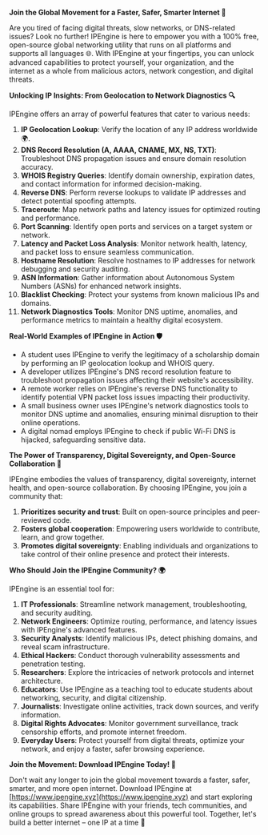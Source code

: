 **Join the Global Movement for a Faster, Safer, Smarter Internet 🚀**

Are you tired of facing digital threats, slow networks, or DNS-related issues? Look no further! IPEngine is here to empower you with a 100% free, open-source global networking utility that runs on all platforms and supports all languages 🌐. With IPEngine at your fingertips, you can unlock advanced capabilities to protect yourself, your organization, and the internet as a whole from malicious actors, network congestion, and digital threats.

**Unlocking IP Insights: From Geolocation to Network Diagnostics 🔍**

IPEngine offers an array of powerful features that cater to various needs:

1.  **IP Geolocation Lookup**: Verify the location of any IP address worldwide 🌍.
2.  **DNS Record Resolution (A, AAAA, CNAME, MX, NS, TXT)**: Troubleshoot DNS propagation issues and ensure domain resolution accuracy.
3.  **WHOIS Registry Queries**: Identify domain ownership, expiration dates, and contact information for informed decision-making.
4.  **Reverse DNS**: Perform reverse lookups to validate IP addresses and detect potential spoofing attempts.
5.  **Traceroute**: Map network paths and latency issues for optimized routing and performance.
6.  **Port Scanning**: Identify open ports and services on a target system or network.
7.  **Latency and Packet Loss Analysis**: Monitor network health, latency, and packet loss to ensure seamless communication.
8.  **Hostname Resolution**: Resolve hostnames to IP addresses for network debugging and security auditing.
9.  **ASN Information**: Gather information about Autonomous System Numbers (ASNs) for enhanced network insights.
10. **Blacklist Checking**: Protect your systems from known malicious IPs and domains.
11. **Network Diagnostics Tools**: Monitor DNS uptime, anomalies, and performance metrics to maintain a healthy digital ecosystem.

**Real-World Examples of IPEngine in Action 🛡️**

*   A student uses IPEngine to verify the legitimacy of a scholarship domain by performing an IP geolocation lookup and WHOIS query.
*   A developer utilizes IPEngine's DNS record resolution feature to troubleshoot propagation issues affecting their website's accessibility.
*   A remote worker relies on IPEngine's reverse DNS functionality to identify potential VPN packet loss issues impacting their productivity.
*   A small business owner uses IPEngine's network diagnostics tools to monitor DNS uptime and anomalies, ensuring minimal disruption to their online operations.
*   A digital nomad employs IPEngine to check if public Wi-Fi DNS is hijacked, safeguarding sensitive data.

**The Power of Transparency, Digital Sovereignty, and Open-Source Collaboration 📡**

IPEngine embodies the values of transparency, digital sovereignty, internet health, and open-source collaboration. By choosing IPEngine, you join a community that:

1.  **Prioritizes security and trust**: Built on open-source principles and peer-reviewed code.
2.  **Fosters global cooperation**: Empowering users worldwide to contribute, learn, and grow together.
3.  **Promotes digital sovereignty**: Enabling individuals and organizations to take control of their online presence and protect their interests.

**Who Should Join the IPEngine Community? 🌍**

IPEngine is an essential tool for:

1.  **IT Professionals**: Streamline network management, troubleshooting, and security auditing.
2.  **Network Engineers**: Optimize routing, performance, and latency issues with IPEngine's advanced features.
3.  **Security Analysts**: Identify malicious IPs, detect phishing domains, and reveal scam infrastructure.
4.  **Ethical Hackers**: Conduct thorough vulnerability assessments and penetration testing.
5.  **Researchers**: Explore the intricacies of network protocols and internet architecture.
6.  **Educators**: Use IPEngine as a teaching tool to educate students about networking, security, and digital citizenship.
7.  **Journalists**: Investigate online activities, track down sources, and verify information.
8.  **Digital Rights Advocates**: Monitor government surveillance, track censorship efforts, and promote internet freedom.
9.  **Everyday Users**: Protect yourself from digital threats, optimize your network, and enjoy a faster, safer browsing experience.

**Join the Movement: Download IPEngine Today! 📡**

Don't wait any longer to join the global movement towards a faster, safer, smarter, and more open internet. Download IPEngine at [https://www.ipengine.xyz](https://www.ipengine.xyz) and start exploring its capabilities. Share IPEngine with your friends, tech communities, and online groups to spread awareness about this powerful tool. Together, let's build a better internet – one IP at a time 🚀